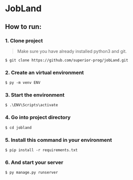 # JobLand

## How to run:
### 1. Clone project
> Make sure you have already installed python3 and git.
```
$ git clone https://github.com/superior-prog/jobLand.git
```

### 2. Create an virtual environment
```
$ py -m venv ENV
```
### 3. Start the environment
```
$ .\ENV\Scripts\activate
```
### 4. Go into project directory
```
$ cd jobland
```

### 5. Install this command in your environment
```
$ pip install -r requirements.txt
```
### 6. And start your server
```
$ py manage.py runserver
```
